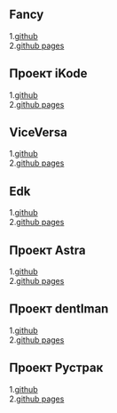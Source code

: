 ## Fancy

1.<a traget="_blank" href="https://github.com/r4skolov/fancy">github</a><br>
2.<a traget="_blank" href="https://r4skolov.github.io/fancy/index.html">github pages</a><br>

## Проект iKode

1.<a traget="_blank" href="https://github.com/r4skolov/iKode">github</a><br>
2.<a traget="_blank" href="https://r4skolov.github.io/iKode/index.html">github pages</a><br>

## ViceVersa

1.<a traget="_blank" href="https://github.com/r4skolov/viceversa">github</a><br>
2.<a traget="_blank" href="https://r4skolov.github.io/viceversa/index.html">github pages</a><br>

## Edk

1.<a traget="_blank" href="https://github.com/r4skolov/edkkpk">github</a><br>
2.<a traget="_blank" href="https://r4skolov.github.io/edkkpk/index.html">github pages</a><br>

## Проект Astra

1.<a traget="_blank" href="https://github.com/r4skolov/astra">github</a><br>
2.<a traget="_blank" href="https://r4skolov.github.io/astra/index.html">github pages</a><br>

## Проект dentlman

1.<a traget="_blank" href="https://github.com/r4skolov/dentlman">github</a><br>
2.<a traget="_blank" href="https://r4skolov.github.io/dentlman/index.html">github pages</a><br>

## Проект Рустрак

1.<a traget="_blank" href="https://github.com/r4skolov/rustrack">github</a><br>
2.<a traget="_blank" href="https://r4skolov.github.io/rustruck/index.html">github pages</a><br>
